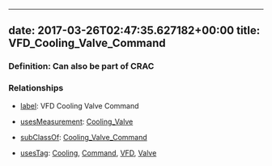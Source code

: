 
---
date: 2017-03-26T02:47:35.627182+00:00
title: VFD_Cooling_Valve_Command
---
### Definition: Can also be part of CRAC

### Relationships

* [label](http://www.w3.org/2000/01/rdf-schema#label): VFD Cooling Valve Command

* [usesMeasurement](https://brickschema.org/schema/1.0/BrickFrame#usesMeasurement): [Cooling_Valve](https://brickschema.org/schema/1.0/Brick#Cooling_Valve)

* [subClassOf](http://www.w3.org/2000/01/rdf-schema#subClassOf): [Cooling_Valve_Command](https://brickschema.org/schema/1.0/Brick#Cooling_Valve_Command)

* [usesTag](https://brickschema.org/schema/1.0/BrickFrame#usesTag): [Cooling](https://brickschema.org/schema/1.0/BrickTag#Cooling), [Command](https://brickschema.org/schema/1.0/BrickTag#Command), [VFD](https://brickschema.org/schema/1.0/BrickTag#VFD), [Valve](https://brickschema.org/schema/1.0/BrickTag#Valve)
